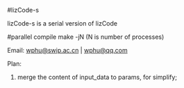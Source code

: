 #lizCode-s

lizCode-s is a serial version of lizCode

#parallel compile
make -jN (N is number of processes)


Email:  wphu@swip.ac.cn | wphu@qq.com


Plan:
1. merge the content of input_data to params, for simplify;
